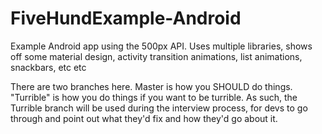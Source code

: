 # FiveHundExample-Android
Example Android app using the 500px API. Uses multiple libraries, shows off some material design, activity transition animations, list animations, snackbars, etc etc


There are two branches here. Master is how you SHOULD do things. "Turrible" is how you do things if you want to be turrible. As such, the Turrible branch will be used during the interview process, for devs to go through and point out what they'd fix and how they'd go about it.
